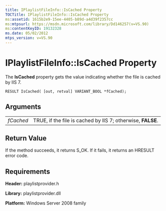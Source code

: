 ```yaml
---
title: IPlaylistFileInfo::IsCached Property
TOCTitle: IPlaylistFileInfo::IsCached Property
ms:assetid: 1615b2e9-15ee-4405-b89d-a4d39f2357cc
ms:mtpsurl: https://msdn.microsoft.com/library/Dd146257(v=VS.90)
ms:contentKeyID: 19132328
ms.date: 05/02/2012
mtps_version: v=VS.90
---
```


# IPlaylistFileInfo::IsCached Property

The **IsCached** property gets the value indicating whether the file is cached by IIS 7.

    RESULT IsCached( [out, retval] VARIANT_BOOL *fCached);

## Arguments

|||
|--- |--- |
|*fCached*|TRUE, if the file is cached by IIS 7; otherwise, **FALSE**.|

## Return Value

If the method succeeds, it returns S\_OK. If it fails, it returns an HRESULT error code.

## Requirements

**Header:** playlistprovider.h

**Library:** playlistprovider.dll

**Platform:** Windows Server 2008 family
